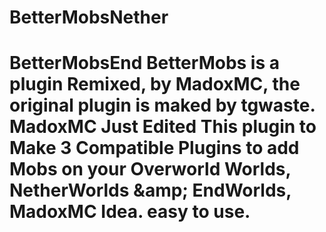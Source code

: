 # BetterMobsNether
# BetterMobsEnd BetterMobs is a plugin Remixed, by MadoxMC, the original plugin is maked by tgwaste. MadoxMC Just Edited This plugin to Make 3 Compatible Plugins to add Mobs on your Overworld Worlds, NetherWorlds &amp;amp; EndWorlds,  MadoxMC Idea. easy to use.
